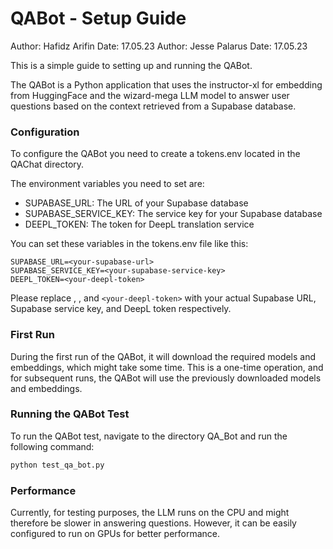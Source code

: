 # QABot - Setup Guide

Author: Hafidz Arifin Date: 17.05.23
Author: Jesse Palarus Date: 17.05.23

This is a simple guide to setting up and running the QABot.

The QABot is a Python application that uses the instructor-xl for embedding from HuggingFace and the wizard-mega LLM
model to answer user questions based on the context retrieved from a Supabase database.

### Configuration

To configure the QABot you need to create a tokens.env located in the QAChat directory.

The environment variables you need to set are:

- SUPABASE_URL: The URL of your Supabase database
- SUPABASE_SERVICE_KEY: The service key for your Supabase database
- DEEPL_TOKEN: The token for DeepL translation service

You can set these variables in the tokens.env file like this:

````
SUPABASE_URL=<your-supabase-url>
SUPABASE_SERVICE_KEY=<your-supabase-service-key>
DEEPL_TOKEN=<your-deepl-token>
````

Please replace <your-supabase-url>, <your-supabase-service-key>, and `<your-deepl-token>` with your actual Supabase URL,
Supabase service key, and DeepL token respectively.

### First Run

During the first run of the QABot, it will download the required models and embeddings, which might take some time. This
is a one-time operation, and for subsequent runs, the QABot will use the previously downloaded models and embeddings.

### Running the QABot Test

To run the QABot test, navigate to the directory QA_Bot and run the following command:

```` bash
python test_qa_bot.py
````

### Performance

Currently, for testing purposes, the LLM runs on the CPU and might therefore be slower in answering questions. However,
it can be easily configured to run on GPUs for better performance.